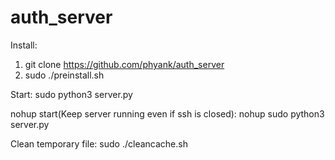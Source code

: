 # auth_server

Install:
  1. git clone https://github.com/phyank/auth_server
  2. sudo ./preinstall.sh

Start:
  sudo python3 server.py

nohup start(Keep server running even if ssh is closed):
  nohup sudo python3 server.py

Clean temporary file:
  sudo ./cleancache.sh
